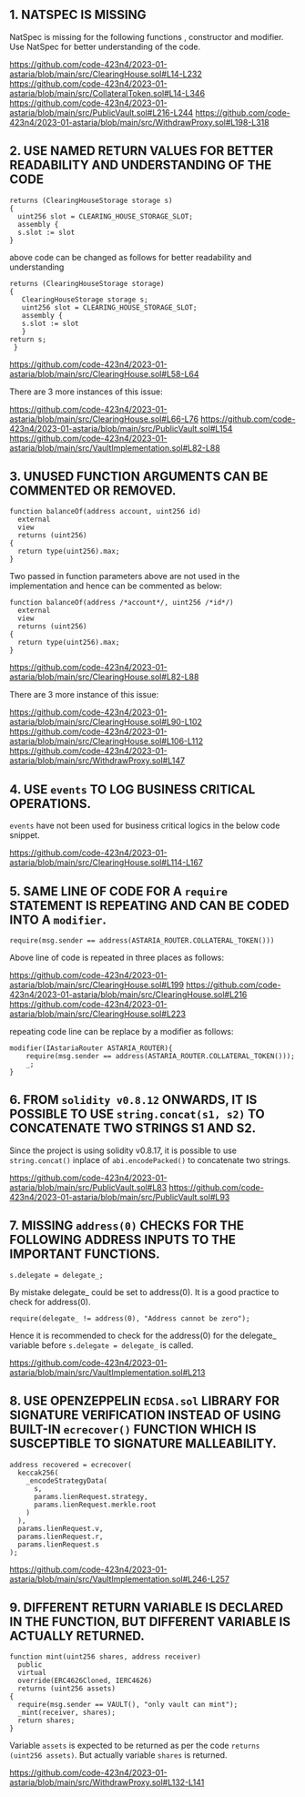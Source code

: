 ## 1. NATSPEC IS MISSING

NatSpec is missing for the following functions , constructor and modifier.
Use NatSpec for better understanding of the code.

https://github.com/code-423n4/2023-01-astaria/blob/main/src/ClearingHouse.sol#L14-L232
https://github.com/code-423n4/2023-01-astaria/blob/main/src/CollateralToken.sol#L14-L346
https://github.com/code-423n4/2023-01-astaria/blob/main/src/PublicVault.sol#L216-L244
https://github.com/code-423n4/2023-01-astaria/blob/main/src/WithdrawProxy.sol#L198-L318

## 2. USE NAMED RETURN VALUES FOR BETTER READABILITY AND UNDERSTANDING OF THE CODE

    returns (ClearingHouseStorage storage s)  
    {
      uint256 slot = CLEARING_HOUSE_STORAGE_SLOT;
      assembly {
      s.slot := slot
    }
		
above code can be changed as follows for better readability and understanding

    returns (ClearingHouseStorage storage) 
    {
       ClearingHouseStorage storage s;
       uint256 slot = CLEARING_HOUSE_STORAGE_SLOT;
       assembly {
       s.slot := slot
       }
	return s;
     }		

https://github.com/code-423n4/2023-01-astaria/blob/main/src/ClearingHouse.sol#L58-L64

There are 3 more instances of this issue:

https://github.com/code-423n4/2023-01-astaria/blob/main/src/ClearingHouse.sol#L66-L76
https://github.com/code-423n4/2023-01-astaria/blob/main/src/PublicVault.sol#L154
https://github.com/code-423n4/2023-01-astaria/blob/main/src/VaultImplementation.sol#L82-L88

## 3. UNUSED FUNCTION ARGUMENTS CAN BE COMMENTED OR REMOVED.

    function balanceOf(address account, uint256 id)
      external
      view
      returns (uint256)
    {
      return type(uint256).max;
    }
  
Two passed in function parameters above are not used in the implementation and hence can be commented as below:

    function balanceOf(address /*account*/, uint256 /*id*/)
      external
      view
      returns (uint256)
    {
      return type(uint256).max;
    }
  
https://github.com/code-423n4/2023-01-astaria/blob/main/src/ClearingHouse.sol#L82-L88

There are 3 more instance of this issue:

https://github.com/code-423n4/2023-01-astaria/blob/main/src/ClearingHouse.sol#L90-L102
https://github.com/code-423n4/2023-01-astaria/blob/main/src/ClearingHouse.sol#L106-L112
https://github.com/code-423n4/2023-01-astaria/blob/main/src/WithdrawProxy.sol#L147

## 4. USE `events` TO LOG BUSINESS CRITICAL OPERATIONS.

`events` have not been used for business critical logics in the below code snippet.

https://github.com/code-423n4/2023-01-astaria/blob/main/src/ClearingHouse.sol#L114-L167

## 5. SAME LINE OF CODE FOR A `require` STATEMENT IS REPEATING AND CAN BE CODED INTO A `modifier`.

    require(msg.sender == address(ASTARIA_ROUTER.COLLATERAL_TOKEN()))
	
Above line of code is repeated in three places as follows:

https://github.com/code-423n4/2023-01-astaria/blob/main/src/ClearingHouse.sol#L199
https://github.com/code-423n4/2023-01-astaria/blob/main/src/ClearingHouse.sol#L216
https://github.com/code-423n4/2023-01-astaria/blob/main/src/ClearingHouse.sol#L223

repeating code line can be replace by a modifier as follows:

	modifier(IAstariaRouter ASTARIA_ROUTER){
		require(msg.sender == address(ASTARIA_ROUTER.COLLATERAL_TOKEN()));
		_;
	}
	
## 6. FROM `solidity v0.8.12` ONWARDS, IT IS POSSIBLE TO USE `string.concat(s1, s2)` TO CONCATENATE TWO STRINGS S1 AND S2.

Since the project is using solidity v0.8.17, it is possible to use `string.concat()` inplace of `abi.encodePacked()` to concatenate two strings.

https://github.com/code-423n4/2023-01-astaria/blob/main/src/PublicVault.sol#L83
https://github.com/code-423n4/2023-01-astaria/blob/main/src/PublicVault.sol#L93

## 7. MISSING `address(0)` CHECKS FOR THE FOLLOWING ADDRESS INPUTS TO THE IMPORTANT FUNCTIONS.

    s.delegate = delegate_;
	
By mistake delegate_ could be set to address(0). It is a good practice to check for address(0).	

	require(delegate_ != address(0), "Address cannot be zero");
	
Hence it is recommended to check for the address(0) for the delegate_ variable before `s.delegate = delegate_` is called.
	
https://github.com/code-423n4/2023-01-astaria/blob/main/src/VaultImplementation.sol#L213

## 8. USE OPENZEPPELIN `ECDSA.sol` LIBRARY FOR SIGNATURE VERIFICATION INSTEAD OF USING BUILT-IN `ecrecover()` FUNCTION WHICH IS SUSCEPTIBLE TO SIGNATURE MALLEABILITY.

    address recovered = ecrecover(
      keccak256(
        _encodeStrategyData(
          s,
          params.lienRequest.strategy,
          params.lienRequest.merkle.root
        )
      ),
      params.lienRequest.v,
      params.lienRequest.r,
      params.lienRequest.s
    ); 
	
https://github.com/code-423n4/2023-01-astaria/blob/main/src/VaultImplementation.sol#L246-L257

## 9. DIFFERENT RETURN VARIABLE IS DECLARED IN THE FUNCTION, BUT DIFFERENT VARIABLE IS ACTUALLY RETURNED.

    function mint(uint256 shares, address receiver)
      public
      virtual
      override(ERC4626Cloned, IERC4626)
      returns (uint256 assets) 
    {
      require(msg.sender == VAULT(), "only vault can mint");
      _mint(receiver, shares);
      return shares;
    }
  
Variable `assets` is expected to be returned as per the code `returns (uint256 assets)`. But actually variable `shares` is returned.

https://github.com/code-423n4/2023-01-astaria/blob/main/src/WithdrawProxy.sol#L132-L141